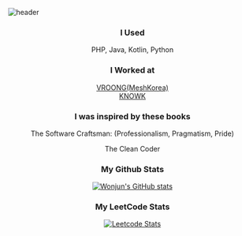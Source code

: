![header](https://capsule-render.vercel.app/api?type=slice&color=gradient&height=160&section=header&text=Hi!%20I%27m%20Wonjun!&fontAlign=50&fontAlignY=70&fontSize=90&fontColor=000000)

<h3 align="center"> I Used </h3>
<div align="center">
  PHP, Java, Kotlin, Python
</div>

<h3 align="center"> I Worked at </h3>
<div align="center">
  <a href="https://www.vroong.com">VROONG(MeshKorea)</a>
</div>
<div align="center">
  <a href="https://www.knowk.io">KNOWK</a>
</div>

<h3 align="center"> I was inspired by these books </h3>
<div align="center">
<p>The Software Craftsman: (Professionalism, Pragmatism, Pride)</p>
<p>The Clean Coder</p>
</div>

<h3 align="center">My Github Stats</h3>
<div align="center">
  
[![Wonjun's GitHub stats](https://github-readme-stats.vercel.app/api?username=wonjun3991&hide_title=true&show_icons=true&include_all_commits=true&disable_animations=true&theme=vue)](https://github.com/anuraghazra/github-readme-stats)
</div>

<h3 align="center">My LeetCode Stats</h3>
<div align="center">
  
[![Leetcode Stats](https://leetcard.jacoblin.cool/JacobLinCool)](https://leetcode.com/JacobLinCool)
</div>



